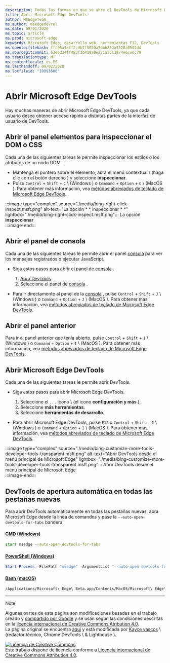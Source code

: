```yaml
---
description: Todas las formas en que se abre el DevTools de Microsoft Edge.
title: Abrir Microsoft Edge DevTools
author: MSEdgeTeam
ms.author: msedgedevrel
ms.date: 09/01/2020
ms.topic: article
ms.prod: microsoft-edge
keywords: Microsoft Edge, desarrollo web, herramientas F12, DevTools
ms.openlocfilehash: ffc05a1eff2cdb7f3020a7dbb853a7520a0502dd
ms.sourcegitcommit: 63e6d34ff483f3b419a0e271a3513874e6ce6c79
ms.translationtype: MT
ms.contentlocale: es-ES
ms.lasthandoff: 09/02/2020
ms.locfileid: "10993600"
---
```

<!-- Copyright Kayce Basques 

   Licensed under the Apache License, Version 2.0 (the "License");
   you may not use this file except in compliance with the License.
   You may obtain a copy of the License at

       https://www.apache.org/licenses/LICENSE-2.0

   Unless required by applicable law or agreed to in writing, software
   distributed under the License is distributed on an "AS IS" BASIS,
   WITHOUT WARRANTIES OR CONDITIONS OF ANY KIND, either express or implied.
   See the License for the specific language governing permissions and
   limitations under the License. -->

# Abrir Microsoft Edge DevTools  

Hay muchas maneras de abrir Microsoft Edge DevTools, ya que cada usuario desea obtener acceso rápido a distintas partes de la interfaz de usuario de DevTools.  

## Abrir el panel elementos para inspeccionar el DOM o CSS  

Cada una de las siguientes tareas le permite inspeccionar los estilos o los atributos de un nodo DOM.

*   Mantenga el puntero sobre el elemento, abra el menú contextual \ (haga clic con el botón derecho \) y seleccione **inspeccionar**.  
*   Pulse `Control` + `Shift` + `C` \ (Windows \) o `Command` + `Option` + `C` \ (MacOS \).  Para obtener más información, vea [métodos abreviados de teclado de Microsoft Edge DevTools][DevToolsShortcuts].  

:::image type="complex" source="./media/bing-right-click-inspect.msft.png" alt-text="La opción * * inspeccionar * *" lightbox="./media/bing-right-click-inspect.msft.png":::
   La opción **inspeccionar**  
:::image-end:::  

<!--See [Get Started With Viewing And Changing CSS][GetStartedCSS].  -->  

## Abrir el panel de consola  

Cada una de las siguientes tareas le permite abrir el panel [consola][DevToolsConsoleIndex] para ver los mensajes registrados o ejecutar JavaScript.  

*   Siga estos pasos para abrir el panel de [consola][DevToolsConsoleIndex] .  
    
    1.  [Abra DevTools](#open-microsoft-edge-devtools).  
    1.  Seleccione el panel de [consola][DevToolsConsoleIndex] .  

*   Para ir directamente al panel de la [consola][DevToolsConsoleIndex] , pulse `Control` + `Shift` + `J` \ (Windows \) o `Command` + `Option` + `J` \ (MacOS \).  Para obtener más información, vea [métodos abreviados de teclado de Microsoft Edge DevTools][DevToolsShortcuts].  

<!--See [Get Started With The Console][ConsoleGetStarted].  -->

## Abrir el panel anterior  

Para ir al panel anterior que tenía abierto, pulse `Control` + `Shift` + `I` \ (Windows \) o `Command` + `Option` + `I` \ (MacOS \).  Para obtener más información, vea [métodos abreviados de teclado de Microsoft Edge DevTools][DevToolsShortcuts].  

## Abrir Microsoft Edge DevTools  

Cada una de las siguientes tareas le permite abrir DevTools.  

*   Siga estos pasos para abrir Microsoft Edge DevTools.  
    
    1.  Seleccione el  `...` icono \ (el icono **configuración y más** ).  
    1.  Seleccione **más herramientas**.  
    1.  Seleccione **herramientas de desarrollo**.  
    
*   Para abrir Microsoft Edge DevTools, pulse `F12` o `Control` + `Shift` + `I` \ (Windows \) o `Command` + `Option` + `I` \ (MacOS \).  Para obtener más información, vea [métodos abreviados de teclado de Microsoft Edge DevTools][DevToolsShortcuts].  

:::image type="complex" source="./media/bing-customize-more-tools-developer-tools-transparent.msft.png" alt-text="Abrir DevTools desde el menú principal de Microsoft Edge" lightbox="./media/bing-customize-more-tools-developer-tools-transparent.msft.png":::
   Abrir DevTools desde el menú principal de Microsoft Edge  
:::image-end:::  

## DevTools de apertura automática en todas las pestañas nuevas  

Para abrir DevTools automáticamente en todas las pestañas nuevas, abra Microsoft Edge desde la línea de comandos y pase la `--auto-open-devtools-for-tabs` bandera.  

#### [CMD (Windows)](#tab/cmd-windows/)  

<a id="selenium-tools-install"></a>  

```cmd
start msedge --auto-open-devtools-for-tabs
```  

#### [PowerShell (Windows)](#tab/powershell-windows/)  

<a id="selenium-tools-install"></a>  

```powershell
Start-Process -FilePath "msedge" -ArgumentList "--auto-open-devtools-for-tabs"
```  

#### [Bash (macOS)](#tab/bash-macos/)  

<a id="selenium-tools-install"></a>  

```bash
/Applications/Microsoft\ Edge\ Beta.app/Contents/MacOS/Microsoft\ Edge\ Beta --auto-open-devtools-for-tabs
```  

* * *  

<!-- links -->  

[DevToolsConsoleIndex]: ./console/index.md "Descripción general de la consola | Microsoft docs"  
[DevtoolsShortcuts]: ./shortcuts.md "Métodos abreviados de teclado de Microsoft Edge DevTools-Microsoft docs"  

<!--[ConsoleGetStarted]: /microsoft-edge/devtools-guide-chromium/console/get-started ""  -->  
<!--[GetStartedCSS]: /microsoft-edge/devtools-guide-chromium/css "CSS"  -->

> [!NOTE]
> Algunas partes de esta página son modificaciones basadas en el trabajo creado y [compartido por Google][GoogleSitePolicies] y se usan según las condiciones descritas en la [licencia internacional de Creative Commons Atribution 4,0][CCA4IL].  
> La página original se encuentra [aquí](https://developers.google.com/web/tools/chrome-devtools/open) y está modificada por [Kayce vascos][KayceBasques] \ (redactor técnico, Chrome DevTools \ & Lighthouse \).  

[![Licencia de Creative Commons][CCby4Image]][CCA4IL]  
Este trabajo dispone de licencia conforme a [Licencia internacional de Creative Commons Attribution 4.0][CCA4IL].  

[CCA4IL]: https://creativecommons.org/licenses/by/4.0  
[CCby4Image]: https://i.creativecommons.org/l/by/4.0/88x31.png  
[GoogleSitePolicies]: https://developers.google.com/terms/site-policies  
[KayceBasques]: https://developers.google.com/web/resources/contributors/kaycebasques  
